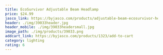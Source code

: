 ```yaml
---
title: EcoSurvivor Adjustable Beam Headlamp
price: $24.99
jasco_link: https://byjasco.com/products/adjustable-beam-ecosurvivor-headlamp
header: ./img/39033header.jpg
header_mobile: ./img/39033headersmall.jpg
image_path: ./img/products/39033.png
addcart_link: https://byjasco.com/products/1323/add-to-cart
category: lighting
rating: 6
---
```

